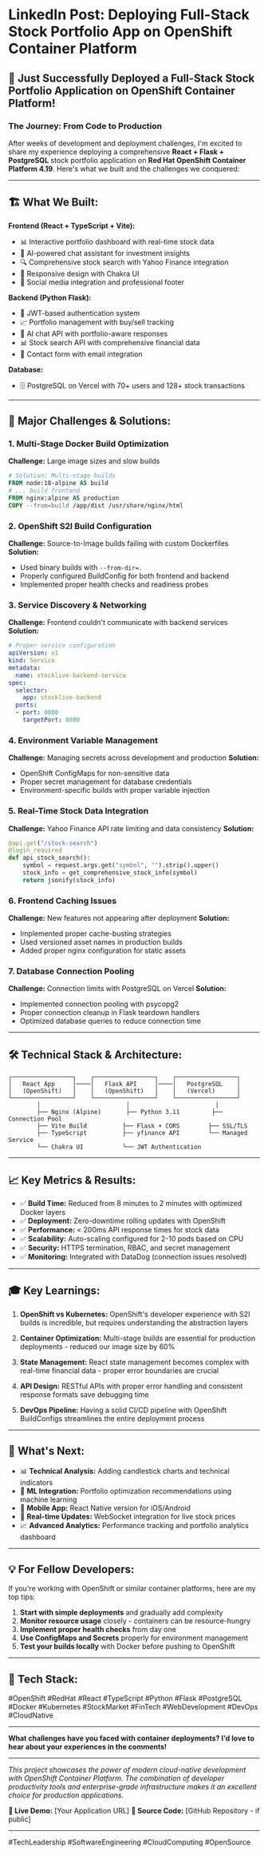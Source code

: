 # LinkedIn Post: Deploying Full-Stack Stock Portfolio App on OpenShift Container Platform

## 🚀 Just Successfully Deployed a Full-Stack Stock Portfolio Application on OpenShift Container Platform! 

### **The Journey: From Code to Production**

After weeks of development and deployment challenges, I'm excited to share my experience deploying a comprehensive **React + Flask + PostgreSQL** stock portfolio application on **Red Hat OpenShift Container Platform 4.19**. Here's what we built and the challenges we conquered:

---

## 🏗️ **What We Built:**

**Frontend (React + TypeScript + Vite):**
- 📊 Interactive portfolio dashboard with real-time stock data
- 🤖 AI-powered chat assistant for investment insights
- 🔍 Comprehensive stock search with Yahoo Finance integration
- 📱 Responsive design with Chakra UI
- 🔗 Social media integration and professional footer

**Backend (Python Flask):**
- 🔐 JWT-based authentication system
- 📈 Portfolio management with buy/sell tracking
- 🎯 AI chat API with portfolio-aware responses
- 📊 Stock search API with comprehensive financial data
- 📧 Contact form with email integration

**Database:**
- 🗄️ PostgreSQL on Vercel with 70+ users and 128+ stock transactions

---

## 🎯 **Major Challenges & Solutions:**

### **1. Multi-Stage Docker Build Optimization**
**Challenge:** Large image sizes and slow builds
```dockerfile
# Solution: Multi-stage builds
FROM node:18-alpine AS build
# ... build frontend
FROM nginx:alpine AS production
COPY --from=build /app/dist /usr/share/nginx/html
```

### **2. OpenShift S2I Build Configuration**
**Challenge:** Source-to-Image builds failing with custom Dockerfiles
**Solution:** 
- Used binary builds with `--from-dir=.`
- Properly configured BuildConfig for both frontend and backend
- Implemented proper health checks and readiness probes

### **3. Service Discovery & Networking**
**Challenge:** Frontend couldn't communicate with backend services
**Solution:**
```yaml
# Proper service configuration
apiVersion: v1
kind: Service
metadata:
  name: stocklive-backend-service
spec:
  selector:
    app: stocklive-backend
  ports:
  - port: 8000
    targetPort: 8000
```

### **4. Environment Variable Management**
**Challenge:** Managing secrets across development and production
**Solution:**
- OpenShift ConfigMaps for non-sensitive data
- Proper secret management for database credentials
- Environment-specific builds with proper variable injection

### **5. Real-Time Stock Data Integration**
**Challenge:** Yahoo Finance API rate limiting and data consistency
**Solution:**
```python
@api.get("/stock-search")
@login_required  
def api_stock_search():
    symbol = request.args.get("symbol", "").strip().upper()
    stock_info = get_comprehensive_stock_info(symbol)
    return jsonify(stock_info)
```

### **6. Frontend Caching Issues**
**Challenge:** New features not appearing after deployment
**Solution:**
- Implemented proper cache-busting strategies
- Used versioned asset names in production builds
- Added proper nginx configuration for static assets

### **7. Database Connection Pooling**
**Challenge:** Connection limits with PostgreSQL on Vercel
**Solution:**
- Implemented connection pooling with psycopg2
- Proper connection cleanup in Flask teardown handlers
- Optimized database queries to reduce connection time

---

## 🛠️ **Technical Stack & Architecture:**

```
┌─────────────────┐    ┌─────────────────┐    ┌─────────────────┐
│   React App     │────│   Flask API     │────│   PostgreSQL    │
│   (OpenShift)   │    │   (OpenShift)   │    │   (Vercel)      │
└─────────────────┘    └─────────────────┘    └─────────────────┘
        │                        │                        │
        ├── Nginx (Alpine)       ├── Python 3.11         ├── Connection Pool
        ├── Vite Build          ├── Flask + CORS        ├── SSL/TLS
        ├── TypeScript          ├── yfinance API        └── Managed Service  
        └── Chakra UI           └── JWT Authentication
```

---

## 📈 **Key Metrics & Results:**

- ✅ **Build Time:** Reduced from 8 minutes to 2 minutes with optimized Docker layers
- ✅ **Deployment:** Zero-downtime rolling updates with OpenShift
- ✅ **Performance:** < 200ms API response times for stock data
- ✅ **Scalability:** Auto-scaling configured for 2-10 pods based on CPU
- ✅ **Security:** HTTPS termination, RBAC, and secret management
- ✅ **Monitoring:** Integrated with DataDog (connection issues resolved)

---

## 🎓 **Key Learnings:**

1. **OpenShift vs Kubernetes:** OpenShift's developer experience with S2I builds is incredible, but requires understanding the abstraction layers

2. **Container Optimization:** Multi-stage builds are essential for production deployments - reduced our image size by 60%

3. **State Management:** React state management becomes complex with real-time financial data - proper error boundaries are crucial

4. **API Design:** RESTful APIs with proper error handling and consistent response formats save debugging time

5. **DevOps Pipeline:** Having a solid CI/CD pipeline with OpenShift BuildConfigs streamlines the entire deployment process

---

## 🚀 **What's Next:**

- 📊 **Technical Analysis:** Adding candlestick charts and technical indicators
- 🤖 **ML Integration:** Portfolio optimization recommendations using machine learning
- 📱 **Mobile App:** React Native version for iOS/Android
- 🔄 **Real-time Updates:** WebSocket integration for live stock prices
- 📈 **Advanced Analytics:** Performance tracking and portfolio analytics dashboard

---

## 💡 **For Fellow Developers:**

If you're working with OpenShift or similar container platforms, here are my top tips:

1. **Start with simple deployments** and gradually add complexity
2. **Monitor resource usage** closely - containers can be resource-hungry
3. **Implement proper health checks** from day one
4. **Use ConfigMaps and Secrets** properly for environment management
5. **Test your builds locally** with Docker before pushing to OpenShift

---

## 🔗 **Tech Stack:**
#OpenShift #RedHat #React #TypeScript #Python #Flask #PostgreSQL #Docker #Kubernetes #StockMarket #FinTech #WebDevelopment #DevOps #CloudNative

---

**What challenges have you faced with container deployments? I'd love to hear about your experiences in the comments!**

---

*This project showcases the power of modern cloud-native development with OpenShift Container Platform. The combination of developer productivity tools and enterprise-grade infrastructure makes it an excellent choice for production applications.*

**🔴 Live Demo:** [Your Application URL]
**📁 Source Code:** [GitHub Repository - if public]

---

#TechLeadership #SoftwareEngineering #CloudComputing #OpenSource